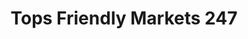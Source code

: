 ---
title: "Tops Friendly Markets 247"
url: /warsaw/tops-friendly-markets-247/
shop: supermarket
---